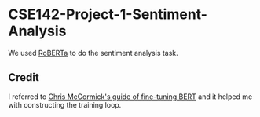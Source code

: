# CSE142-Project-1-Sentiment-Analysis

We used [RoBERTa](https://arxiv.org/abs/1907.11692) to do the sentiment analysis task.


## Credit
 I referred to [Chris McCormick's guide of fine-tuning BERT](https://mccormickml.com/2019/07/22/BERT-fine-tuning/) and it helped me with constructing the training loop.